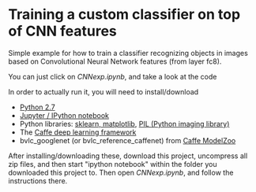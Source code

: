Training a custom classifier on top of CNN features
=========

Simple example for how to train a classifier recognizing objects in images based on Convolutional Neural Network features (from layer fc8).

You can just click on *CNNexp.ipynb*, and take a look at the code

In order to actually run it, you will need to install/download
* [Python 2.7](https://www.python.org/downloads/)
* [Jupyter / IPython notebook](http://ipython.org/notebook.html)
* Python libraries: [sklearn, matplotlib](http://scikit-learn.org/stable/install.html), [PIL (Python imaging library)](http://pillow.readthedocs.org/en/3.0.x/installation.html)
* The [Caffe deep learning framework](http://caffe.berkeleyvision.org/)
* bvlc_googlenet (or bvlc_reference_caffenet) from [Caffe ModelZoo](https://github.com/BVLC/caffe/wiki/Model-Zoo)

After installing/downloading these, download this project, uncompress all zip files, and then start "ipython notebook" within the folder you downloaded this project to. Then open *CNNexp.ipynb*, and follow the instructions there.

